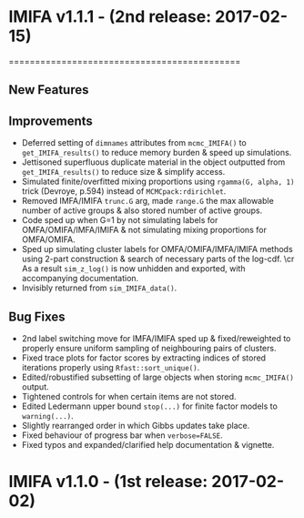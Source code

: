 # IMIFA v1.1.1 - (__2nd release: 2017-02-15__)
============================================

## New Features

## Improvements
* Deferred setting of `dimnames` attributes from `mcmc_IMIFA()` to `get_IMIFA_results()` to reduce memory burden & speed up simulations.
* Jettisoned superfluous duplicate material in the object outputted from `get_IMIFA_results()` to reduce size & simplify access.
* Simulated finite/overfitted mixing proportions using `rgamma(G, alpha, 1)` trick (Devroye, p.594) instead of `MCMCpack:rdirichlet`.
* Removed IMFA/IMIFA `trunc.G` arg, made `range.G` the max allowable number of active groups & also stored number of active groups.
* Code sped up when G=1 by not simulating labels for OMFA/OMIFA/IMFA/IMIFA & not simulating mixing proportions for OMFA/OMIFA.
* Sped up simulating cluster labels for OMFA/OMIFA/IMFA/IMIFA methods using 2-part construction & search of necessary parts of the log-cdf. \cr As a result `sim_z_log()` is now unhidden and exported, with accompanying documentation.
* Invisibly returned from `sim_IMIFA_data()`.

## Bug Fixes 
* 2nd label switching move for IMFA/IMIFA sped up & fixed/reweighted to properly ensure uniform sampling of neighbouring pairs of clusters.
* Fixed trace plots for factor scores by extracting indices of stored iterations properly using `Rfast::sort_unique()`. 
* Edited/robustified subsetting of large objects when storing `mcmc_IMIFA()` output.
* Tightened controls for when certain items are not stored.
* Edited Ledermann upper bound `stop(...)` for finite factor models to `warning(...)`.
* Slightly rearranged order in which Gibbs updates take place.
* Fixed behaviour of progress bar when `verbose=FALSE`.
* Fixed typos and expanded/clarified help documentation & vignette.

# IMIFA v1.1.0 - (__1st release: 2017-02-02__)
